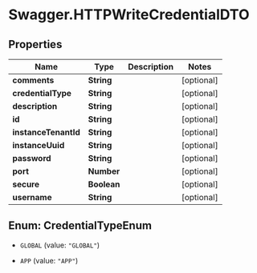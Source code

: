 # Swagger.HTTPWriteCredentialDTO

## Properties
Name | Type | Description | Notes
------------ | ------------- | ------------- | -------------
**comments** | **String** |  | [optional] 
**credentialType** | **String** |  | [optional] 
**description** | **String** |  | [optional] 
**id** | **String** |  | [optional] 
**instanceTenantId** | **String** |  | [optional] 
**instanceUuid** | **String** |  | [optional] 
**password** | **String** |  | [optional] 
**port** | **Number** |  | [optional] 
**secure** | **Boolean** |  | [optional] 
**username** | **String** |  | [optional] 


<a name="CredentialTypeEnum"></a>
## Enum: CredentialTypeEnum


* `GLOBAL` (value: `"GLOBAL"`)

* `APP` (value: `"APP"`)




